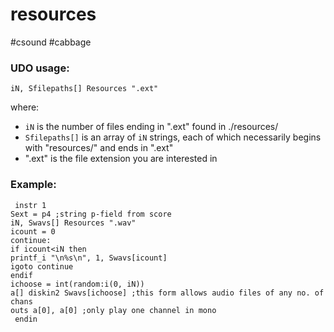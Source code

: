 # resources
#csound #cabbage

### UDO usage:
`iN, Sfilepaths[] Resources ".ext"`

where:

* `iN` is the number of files ending in ".ext" found in ./resources/
* `Sfilepaths[]` is an array of `iN` strings, each of which necessarily begins with "resources/" and ends in ".ext"
* ".ext" is the file extension you are interested in

### Example:
```
 instr 1
Sext = p4 ;string p-field from score
iN, Swavs[] Resources ".wav"
icount = 0
continue:
if icount<iN then
printf_i "\n%s\n", 1, Swavs[icount]
igoto continue
endif
ichoose = int(random:i(0, iN))
a[] diskin2 Swavs[ichoose] ;this form allows audio files of any no. of chans
outs a[0], a[0] ;only play one channel in mono
 endin
 ```
